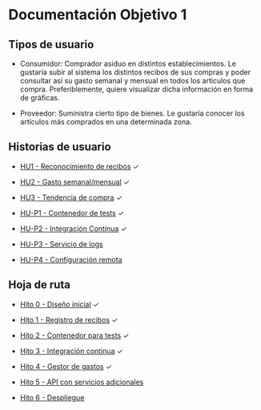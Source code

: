 # Documentación Objetivo 1

## Tipos de usuario

- Consumidor: Comprador asiduo en distintos establecimientos. Le gustaría subir al sistema los distintos recibos de sus compras y poder consultar así su gasto semanal y mensual en todos los artículos que compra. Preferiblemente, quiere visualizar dicha información en forma de gráficas.

- Proveedor: Suministra cierto tipo de bienes. Le gustaría conocer los artículos más comprados en una determinada zona.

## Historias de usuario

* [HU1 - Reconocimiento de recibos](https://github.com/amerigal/gestor-recibos/issues/2) ✓

* [HU2 - Gasto semanal/mensual](https://github.com/amerigal/gestor-recibos/issues/3) ✓

* [HU3 - Tendencia de compra](https://github.com/amerigal/gestor-recibos/issues/4) ✓

* [HU-P1 - Contenedor de tests](https://github.com/amerigal/gestor-recibos/issues/21) ✓

* [HU-P2 - Integración Continua](https://github.com/amerigal/gestor-recibos/issues/29) ✓

* [HU-P3 - Servicio de logs](https://github.com/amerigal/gestor-recibos/issues/32)

* [HU-P4 - Configuración remota](https://github.com/amerigal/gestor-recibos/issues/33)

## Hoja de ruta

* [Hito 0 - Diseño inicial](https://github.com/amerigal/gestor-recibos/milestone/1) ✓

* [Hito 1 - Registro de recibos](https://github.com/amerigal/gestor-recibos/milestone/2) ✓

* [Hito 2 - Contenedor para tests](https://github.com/amerigal/gestor-recibos/milestone/4) ✓

* [Hito 3 - Integración continua](https://github.com/amerigal/gestor-recibos/milestone/5) ✓

* [Hito 4 - Gestor de gastos](https://github.com/amerigal/gestor-recibos/milestone/3) ✓

* [Hito 5 - API con servicios adicionales](https://github.com/amerigal/gestor-recibos/milestone/6)

* [Hito 6 - Despliegue](https://github.com/amerigal/gestor-recibos/milestone/7)
